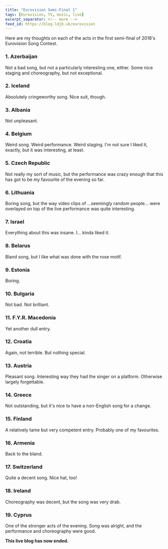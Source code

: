 ```yaml
---
title: "Eurovision Semi-Final 1"
tags: [Eurovision, TV, music, live]
excerpt_separator: <!-- more -->
feed_id: https://blog.ldjb.uk/eurovision
---
```


Here are my thoughts on each of the acts in the first semi-final of 2018's Eurovision Song Contest.

<!-- more -->

### 1. Azerbaijan

Not a bad song, but not a particularly interesting one, either. Some nice staging and choreography, but not exceptional.

### 2. Iceland

Absolutely cringeworthy song. Nice suit, though.

### 3. Albania
Not unpleasant.

### 4. Belgium
Weird song. Weird performance. Weird staging. I'm not sure I liked it, exactly, but it was interesting, at least.

### 5. Czech Republic
Not really my sort of music, but the performance was crazy enough that this has got to be my favourite of the evening so far.

### 6. Lithuania
Boring song, but the way video clips of …seemingly random people… were overlayed on top of the live performance was quite interesting.

### 7. Israel
Everything about this was insane. I… kinda liked it.

### 8. Belarus
Bland song, but I like what was done with the rose motif.

### 9. Estonia
Boring.

### 10. Bulgaria
Not bad. Not brilliant.

### 11. F.Y.R. Macedonia
Yet another dull entry.

### 12. Croatia
Again, not terrible. But nothing special.

### 13. Austria
Pleasant song. Interesting way they had the singer on a platform. Otherwise largely forgettable.

### 14. Greece
Not outstanding, but it's nice to have a non-English song for a change.

### 15. Finland
A relatively tame but very competent entry. Probably one of my favourites.

### 16. Armenia
Back to the bland.

### 17. Switzerland
Quite a decent song. Nice hat, too!

### 18. Ireland
Choreography was decent, but the song was very drab.

### 19. Cyprus
One of the stronger acts of the evening. Song was alright, and the performance and choreography were good.

**This live blog has now ended.**
